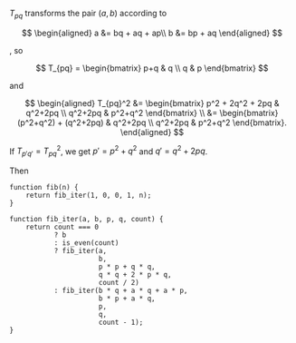 $T_{pq}$ transforms the pair $(a, b)$ according to

$$
\begin{aligned}
a &= bq + aq + ap\\
b &= bp + aq
\end{aligned}
$$

, so

$$
T_{pq} =
\begin{bmatrix}
p+q & q \\
q   & p
\end{bmatrix}
$$

and

$$
\begin{aligned}
T_{pq}^2 &=
\begin{bmatrix}
p^2 + 2q^2 + 2pq & q^2+2pq \\
q^2+2pq          & p^2+q^2
\end{bmatrix} \\
&=
\begin{bmatrix}
(p^2+q^2) + (q^2+2pq) & q^2+2pq \\
q^2+2pq               & p^2+q^2
\end{bmatrix}.
\end{aligned}
$$

If $T_{p'q'} = T_{pq}^2$, we get $p' = p^2 + q^2$ and $q' = q^2 + 2pq$.

Then

```
function fib(n) {
    return fib_iter(1, 0, 0, 1, n);
}

function fib_iter(a, b, p, q, count) {
    return count === 0
           ? b
           : is_even(count)
           ? fib_iter(a,
                      b,
                      p * p + q * q,
                      q * q + 2 * p * q,
                      count / 2)
           : fib_iter(b * q + a * q + a * p,
                      b * p + a * q,
                      p,
                      q,
                      count - 1);
}
```
